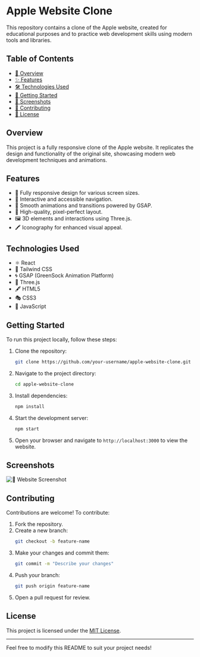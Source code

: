 # Apple Website Clone

This repository contains a clone of the Apple website, created for educational purposes and to practice web development skills using modern tools and libraries.

## Table of Contents
- [📖 Overview](#overview)
- [✨ Features](#features)
- [🛠️ Technologies Used](#technologies-used)
- [🚀 Getting Started](#getting-started)
- [📸 Screenshots](#screenshots)
- [🤝 Contributing](#contributing)
- [📜 License](#license)

## Overview
This project is a fully responsive clone of the Apple website. It replicates the design and functionality of the original site, showcasing modern web development techniques and animations.

## Features
- 📱 Fully responsive design for various screen sizes.
- 🧭 Interactive and accessible navigation.
- 🎥 Smooth animations and transitions powered by GSAP.
- 🎨 High-quality, pixel-perfect layout.
- 🖼️ 3D elements and interactions using Three.js.
- 🖍️ Iconography for enhanced visual appeal.

## Technologies Used
- ⚛️ React
- 🎨 Tailwind CSS
- 🌀 GSAP (GreenSock Animation Platform)
- 🌌 Three.js
- 🖋️ HTML5
- 🎭 CSS3
- 📜 JavaScript

## Getting Started
To run this project locally, follow these steps:

1. Clone the repository:
    ```bash
    git clone https://github.com/your-username/apple-website-clone.git
    ```
2. Navigate to the project directory:
    ```bash
    cd apple-website-clone
    ```
3. Install dependencies:
    ```bash
    npm install
    ```
4. Start the development server:
    ```bash
    npm start
    ```
5. Open your browser and navigate to `http://localhost:3000` to view the website.

## Screenshots
![📸 Website Screenshot](path/to/screenshot.png)

## Contributing
Contributions are welcome! To contribute:

1. Fork the repository.
2. Create a new branch:
    ```bash
    git checkout -b feature-name
    ```
3. Make your changes and commit them:
    ```bash
    git commit -m "Describe your changes"
    ```
4. Push your branch:
    ```bash
    git push origin feature-name
    ```
5. Open a pull request for review.

## License
This project is licensed under the [MIT License](LICENSE).

---
Feel free to modify this README to suit your project needs!